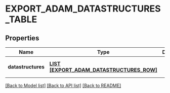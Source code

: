 # EXPORT_ADAM_DATASTRUCTURES_TABLE

## Properties
Name | Type | Description | Notes
------------ | ------------- | ------------- | -------------
**datastructures** | [**LIST [EXPORT_ADAM_DATASTRUCTURES_ROW]**](ExportAdamDatastructuresRow.md) |  | [optional] [default to null]

[[Back to Model list]](../README.md#documentation-for-models) [[Back to API list]](../README.md#documentation-for-api-endpoints) [[Back to README]](../README.md)


